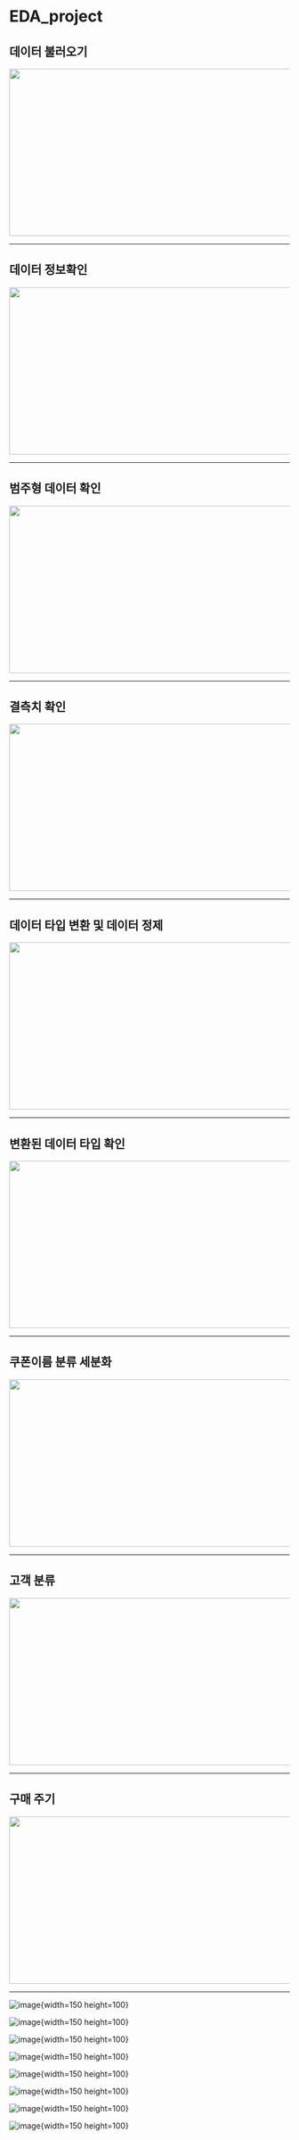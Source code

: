 # EDA_project

## 데이터 불러오기
<img src="https://github.com/hyunwoopark0/EDA_project/assets/144861873/2b02b1cb-d40e-4686-b12d-9b4d81c585c4" width="700" height="300">

---
## 데이터 정보확인
<img src="https://github.com/hyunwoopark0/EDA_project/assets/144861873/726dd940-b130-46c2-8b1b-2126eef76609" width="700" height="300">

---
## 범주형 데이터 확인
<img src="https://github.com/hyunwoopark0/EDA_project/assets/144861873/20059aed-a9ba-4c27-98fa-e601b92cc53b" width="700" height="300">

---
## 결측치 확인
<img src="https://github.com/hyunwoopark0/EDA_project/assets/144861873/4f785392-643f-4469-99f3-e53fb395d0d9" width="700" height="300">

---
## 데이터 타입 변환 및 데이터 정제
<img src="https://github.com/hyunwoopark0/EDA_project/assets/144861873/4b15293b-5887-4c66-8ddd-c59097cade4c" width="700" height="300">

---
## 변환된 데이터 타입 확인
<img src="https://github.com/hyunwoopark0/EDA_project/assets/144861873/9ff9ff40-503b-4cbc-97b4-0805e0f0a36f" width="700" height="300">

---
## 쿠폰이름 분류 세분화
<img src="https://github.com/hyunwoopark0/EDA_project/assets/144861873/86723cbd-60bb-43d9-b17a-ab9eb66479af" width="700" height="300">

---
## 고객 분류
<img src="https://github.com/hyunwoopark0/EDA_project/assets/144861873/2504d5b0-173a-4961-8dea-6442d92ba9a3" width="700" height="300">

---
## 구매 주기
<img src="https://github.com/hyunwoopark0/EDA_project/assets/144861873/77579f77-21ee-46d9-957f-2e8d7c15a04f" width="700" height="300">

---

















![image](https://github.com/hyunwoopark0/EDA_project/assets/144861873/1c4887a3-2404-42e2-90ea-0d995bd24faa){width=150 height=100}

![image](https://github.com/hyunwoopark0/EDA_project/assets/144861873/4dcac156-acfb-459a-83b6-ef066651edfe){width=150 height=100}

![image](https://github.com/hyunwoopark0/EDA_project/assets/144861873/3fe2a0aa-e1dc-4af3-98ed-81b09d717cb7){width=150 height=100}

![image](https://github.com/hyunwoopark0/EDA_project/assets/144861873/d2808997-c765-41b6-bf3e-5fe3944515c5){width=150 height=100}

![image](https://github.com/hyunwoopark0/EDA_project/assets/144861873/6de327ee-0d93-43ec-8b19-a47bb98cc822){width=150 height=100}

![image](https://github.com/hyunwoopark0/EDA_project/assets/144861873/29af828c-97ce-4ad1-a280-091d5fa1e207){width=150 height=100}

![image](https://github.com/hyunwoopark0/EDA_project/assets/144861873/2c430024-dc5d-4ef2-9811-6ff17d13f833){width=150 height=100}

![image](https://github.com/hyunwoopark0/EDA_project/assets/144861873/599347fe-c47c-4d35-a7e0-fe911aa2ab39){width=150 height=100}
